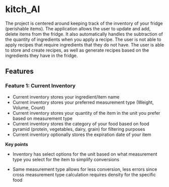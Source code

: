 # kitch_AI


The project is centered around keeping track of the inventory of your fridge (perishable items). The application allows the user to update and add, delete items from the fridge. It also automatically handles the subtraction of the quantity of ingredients when you apply a recipe. The user is not able to apply recipes that require ingredients that they do not have. The user is able to store and create recipes, as well as generate recipes based on the ingredients they have in the fridge. 




## Features


### Feature 1: Current Inventory

- Current inventory stores your ingredient/item name
- Current inventory stores your preferred measurement type (Weight, Volume, Count)
- Current inventory stores your quantity of the item in the unit you prefer based on measurement type
- Current inventory stores the category of your food based on food pyramid (protein, vegetables, dairy, grain) for filtering purposes
- Current inventory optionally stores the expiration date of your item

**Key points**

- Inventory has select options for the unit based on what measurement type you select for the item to simplify conversions

- Same measurement type allows for less conversion, less errors since cross measurement type calculation requires density for the specific food



